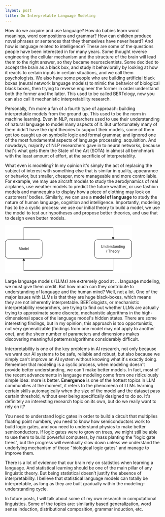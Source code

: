 ```yaml
---
layout: post
title: On Interpretable Language Modeling
---
```


How do we acquire and use language? How do babies learn word meanings, word compositions and grammar? How can children produce novel phrases or sentences that they themselves have never heard? And how is language related to intelligence? These are some of the questions people have been interested in for many years. Some thought reverse engineering the cellular mechanism and the structure of the brain will lead them to the right answer, so they became neuroscientists. Some decided to accept the brain as a black box, and study it behaviorally by looking at how it reacts to certain inputs in certain situations, and we call them psychologists. We also have some people who are building artificial black boxes (neural network language models) to mimic the behavior of biological black boxes, then trying to reverse engineer the former in order understand both the former and the latter. This used to be called BERTology, now you can also call it mechanistic interpretability research. 

Personally, I'm more a fan of a fourth type of approach: building interpretable models from the ground up. This used to be the norm in machine learning. Even in NLP, researchers used to use their understanding of natural language to model many aspects of it. But unfortunately many of them didn't have the right theories to support their models, some of them got too caught up on symbolic logic and formal grammar, and ignored one of the most fundamental aspects of language processing: acquisition. And nowadays, majority of NLP researchers gave in to neural networks, because that's what gets them the State of the Art (SOTA) in almost all benchmark with the least amount of effort, at the sacrificie of interpretablity.

What even is modeling? In my opinion it's simply the act of replacing the subject of interest with something else that is similar in quality, appearance or behavior, but smaller, cheaper, more manageable and more controllable. For example, we may use aircraft models to study the aerodynamics of real airplanes, use weather models to predict the future weather, or use fashion models and mannequins to display how a piece of clothing may look on customers' bodies. Similarly, we can use a **model of language** to study the nature of human language, cognition and intelligence. Importantly, modeling has to be a cyclic process: we use our initial theory to build a model, we use the model to test our hypotheses and propose better theories, and use that to design even better models. 

<img class="centered bg-white" src="https://raw.githubusercontent.com/DeMoriarty/DeMoriarty.github.io/master/images/modelig_cycle.png"/>  

Large language models (LLMs) are extremely good at ... language modeling, we must give them credit. But how much can they contribute to understanding of language and the human mind? Well, not a lot. One of the major issues with LLMs is that they are huge black-boxes, which means they are not inherently interpretable. BERTologists, or mechanistic interpretability researchers, are trying to find out whether LLMs are actually trying to approximate some discrete, mechanistic algorithms in the high-dimensional space of the language model's hidden states. There are some interesting findings, but in my opinion, this approach is too opportunistic, not very generalizable (findings from one model may not apply to another one), and the sheer number of parameters and dimensions makes discovering meaningful patterns/algorithms considerably difficult. 

Interpretability is one of the key problems in AI research, not only because we want our AI systems to be safe, reliable and robust, but also because we simply can't improve an AI system without knowing what it's exactly doing. Remember that modeling is a cyclic process, when modeling doesn't provide better understanding, we can't make better models. In fact, most of the recent advancements in language modeling come from one ridiculously simple idea: more is better. **Emergence** is one of the hottest topics in LLM communities at the moment, it refers to the phenomena of LLMs learning certain skills automagically when the size of the model and the dataset pass certain threshold, without ever being specifically designed to do so. It's definitely an interesting research topic on its own, but do we really want to rely on it?

You need to understand logic gates in order to build a circuit that multiplies floating point numbers, you need to know how semiconductors work to build logic gates, and you need to understand physics to make better semiconductors. If logic gates were to grow on trees, we might still be able to use them to build powerful computers, by mass planting the "logic gate trees", but the progress will eventually slow down unless we understand the underlying mechanism of those "biological logic gates" and manage to improve them.

There is a lot of evidence that our brain rely on statistics when learning a language. And statistical learning should be one of the main pillar of any linguistic theory. But being statistical doesn't justify the absence of interpretability. I believe that statistical language models can totally be interpretable, as long as they are built gradually within the modeling-understanding cycle.

In future posts, I will talk about some of my own research in computational linguistics. Some of the topics are: similarity based generalization, word sense induction, distributional composition, grammar induction, etc. 

